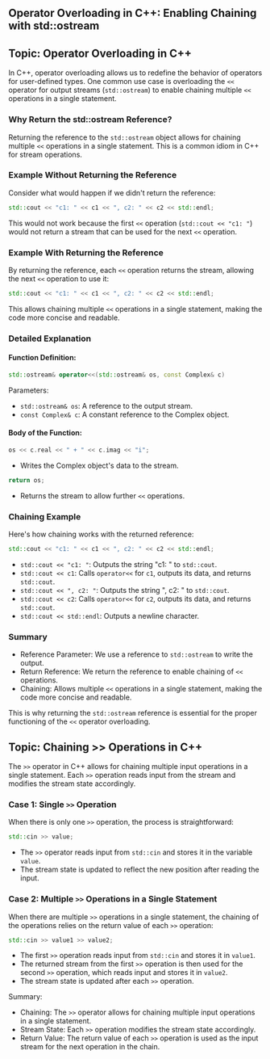 ## Operator Overloading in C++: Enabling Chaining with std::ostream

## Topic: Operator Overloading in C++

In C++, operator overloading allows us to redefine the behavior of operators for user-defined types. One common use case is overloading the `<<` operator for output streams (`std::ostream`) to enable chaining multiple `<<` operations in a single statement.

### Why Return the std::ostream Reference?

Returning the reference to the `std::ostream` object allows for chaining multiple `<<` operations in a single statement. This is a common idiom in C++ for stream operations.

### Example Without Returning the Reference

Consider what would happen if we didn't return the reference:

```cpp
std::cout << "c1: " << c1 << ", c2: " << c2 << std::endl;
```

This would not work because the first `<<` operation (`std::cout << "c1: "`) would not return a stream that can be used for the next `<<` operation.

### Example With Returning the Reference

By returning the reference, each `<<` operation returns the stream, allowing the next `<<` operation to use it:

```cpp
std::cout << "c1: " << c1 << ", c2: " << c2 << std::endl;
```

This allows chaining multiple `<<` operations in a single statement, making the code more concise and readable.

### Detailed Explanation

#### Function Definition:

```cpp
std::ostream& operator<<(std::ostream& os, const Complex& c)
```

Parameters:
- `std::ostream& os`: A reference to the output stream.
- `const Complex& c`: A constant reference to the Complex object.

#### Body of the Function:

```cpp
os << c.real << " + " << c.imag << "i";
```

- Writes the Complex object's data to the stream.

```cpp
return os;
```

- Returns the stream to allow further `<<` operations.

### Chaining Example

Here's how chaining works with the returned reference:

```cpp
std::cout << "c1: " << c1 << ", c2: " << c2 << std::endl;
```

- `std::cout << "c1: "`: Outputs the string "c1: " to `std::cout`.
- `std::cout << c1`: Calls `operator<<` for `c1`, outputs its data, and returns `std::cout`.
- `std::cout << ", c2: "`: Outputs the string ", c2: " to `std::cout`.
- `std::cout << c2`: Calls `operator<<` for `c2`, outputs its data, and returns `std::cout`.
- `std::cout << std::endl`: Outputs a newline character.

### Summary

- Reference Parameter: We use a reference to `std::ostream` to write the output.
- Return Reference: We return the reference to enable chaining of `<<` operations.
- Chaining: Allows multiple `<<` operations in a single statement, making the code more concise and readable.

This is why returning the `std::ostream` reference is essential for the proper functioning of the `<<` operator overloading.


## Topic: Chaining >> Operations in C++

The `>>` operator in C++ allows for chaining multiple input operations in a single statement. Each `>>` operation reads input from the stream and modifies the stream state accordingly.

### Case 1: Single `>>` Operation

When there is only one `>>` operation, the process is straightforward:

```cpp
std::cin >> value;
```

- The `>>` operator reads input from `std::cin` and stores it in the variable `value`.
- The stream state is updated to reflect the new position after reading the input.

### Case 2: Multiple `>>` Operations in a Single Statement

When there are multiple `>>` operations in a single statement, the chaining of the operations relies on the return value of each `>>` operation:

```cpp
std::cin >> value1 >> value2;
```

- The first `>>` operation reads input from `std::cin` and stores it in `value1`.
- The returned stream from the first `>>` operation is then used for the second `>>` operation, which reads input and stores it in `value2`.
- The stream state is updated after each `>>` operation.

Summary:
- Chaining: The `>>` operator allows for chaining multiple input operations in a single statement.
- Stream State: Each `>>` operation modifies the stream state accordingly.
- Return Value: The return value of each `>>` operation is used as the input stream for the next operation in the chain.


